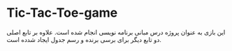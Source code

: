 # Tic-Tac-Toe-game
این بازی به عنوان پروژه درس مبانی برنامه نویسی انجام شده است.
علاوه بر تابع اصلی دو تابع دیگر برای برسی برنده و رسم جدول ایجاد شدده است.

